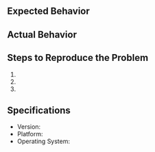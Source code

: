 ## Expected Behavior


## Actual Behavior


## Steps to Reproduce the Problem

1.
2.
3.

## Specifications

- Version:
- Platform:
- Operating System:
